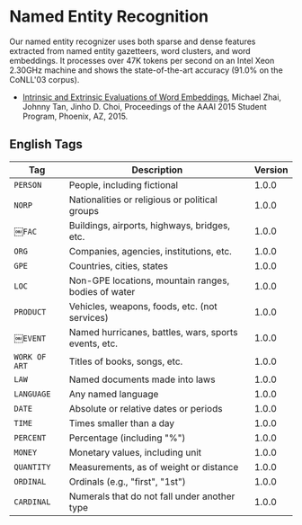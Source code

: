 # Named Entity Recognition

Our named entity recognizer uses both sparse and dense features extracted from named entity gazetteers, word clusters, and word embeddings. It processes over 47K tokens per second on an Intel Xeon 2.30GHz machine and shows the state-of-the-art accuracy (91.0% on the CoNLL'03 corpus).

* [Intrinsic and Extrinsic Evaluations of Word Embeddings](), Michael Zhai, Johnny Tan, Jinho D. Choi, Proceedings of the AAAI 2015 Student Program, Phoenix, AZ, 2015.

## English Tags

| Tag            | Description | Version |
| -------------- | ----------- | ------- |
| `PERSON`       | People, including fictional | 1.0.0 || `NORP`         | Nationalities or religious or political groups | 1.0.0 || ￼`FAC`          | Buildings, airports, highways, bridges, etc. | 1.0.0 || `ORG`          | Companies, agencies, institutions, etc. | 1.0.0 || `GPE`          | Countries, cities, states | 1.0.0 || `LOC`          | Non-GPE locations, mountain ranges, bodies of water | 1.0.0 || `PRODUCT`      | Vehicles, weapons, foods, etc. (not services) | 1.0.0 || ￼`EVENT`        | Named hurricanes, battles, wars, sports events, etc. | 1.0.0 || `WORK OF ART`  | Titles of books, songs, etc. | 1.0.0 || `LAW`          | Named documents made into laws | 1.0.0 || `LANGUAGE`     | Any named language | 1.0.0 |
| `DATE`         | Absolute or relative dates or periods | 1.0.0 |
| `TIME`         | Times smaller than a day | 1.0.0 |
| `PERCENT`      | Percentage (including "%") | 1.0.0 |
| `MONEY`        | Monetary values, including unit | 1.0.0 |
| `QUANTITY`     | Measurements, as of weight or distance | 1.0.0 |
| `ORDINAL`      | Ordinals (e.g., "first", "1st") | 1.0.0 |
| `CARDINAL`     | Numerals that do not fall under another type | 1.0.0 |
